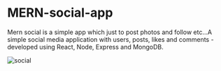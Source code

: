 # MERN-social-app
Mern social is a simple app which just to post photos and follow etc...A simple social media application with users, posts, likes and comments - developed using React, Node, Express and MongoDB. 


![social](https://user-images.githubusercontent.com/71925309/105607149-43a7ac00-5dc3-11eb-9801-8fa74cfd517d.png)
